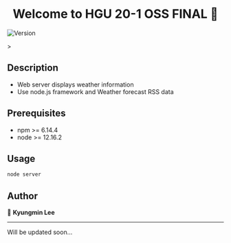 <h1 align="center">Welcome to HGU 20-1 OSS FINAL  👋</h1>
<p>
  <img alt="Version" src="https://img.shields.io/badge/version-1.0-blue.svg?cacheSeconds=2592000" />
</p>
>

## Description

- Web server displays weather information
- Use node.js framework and Weather forecast RSS data

## Prerequisites

- npm >= 6.14.4
- node >= 12.16.2

## Usage

```sh
node server
```

## Author

👤 **Kyungmin Lee**

***
Will be updated soon...
